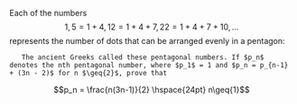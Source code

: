 Each of the numbers
$$1, 5 = 1 + 4, 12 = 1 + 4 + 7, 22 = 1 + 4 + 7 + 10, ...$$
       represents the number of dots that can be arranged evenly in a pentagon:


       The ancient Greeks called these pentagonal numbers. If $p_n$ denotes the nth pentagonal number, where $p_1$ = 1 and $p_n = p_{n-1} + (3n - 2)$ for n $\geq{2}$, prove that
$$p_n = \frac{n(3n-1)}{2} \hspace{24pt} n\geq{1}$$